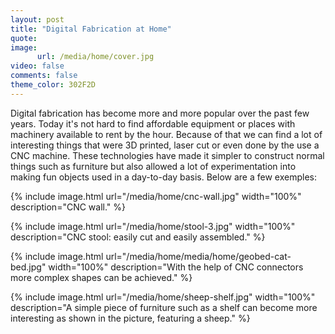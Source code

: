 ```yaml
---
layout: post
title: "Digital Fabrication at Home"
quote: 
image:
      url: /media/home/cover.jpg
video: false
comments: false
theme_color: 302F2D
---
```

Digital fabrication has become more and more popular over the past few years. Today it's not hard to find affordable equipment or places with machinery available to rent by the hour. Because of that we can find a lot of interesting things that were 3D printed, laser cut or even done by the use a CNC machine.
These technologies have made it simpler to construct normal things such as furniture but also allowed a lot of experimentation into making fun objects used in a day-to-day basis.
Below are a few exemples:

{% include image.html url="/media/home/cnc-wall.jpg" width="100%" description="CNC wall." %}

{% include image.html url="/media/home/stool-3.jpg" width="100%" description="CNC stool: easily cut and easily assembled." %}

{% include image.html url="/media/home/media/home/geobed-cat-bed.jpg" width="100%" description="With the help of CNC connectors more complex shapes can be achieved." %}

{% include image.html url="/media/home/sheep-shelf.jpg" width="100%" description="A simple piece of furniture such as a shelf can become more interesting as shown in the picture, featuring a sheep." %}
